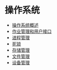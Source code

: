 # 操作系统

- [操作系统概述]
- [作业管理和用户接口]
- [进程管理]
- [死锁]
- [存储管理]
- [文件管理]
- [设备管理]

[操作系统概述]: ./操作系统概述.md
[作业管理和用户接口]: ./作业管理和用户接口.md
[进程管理]: ./进程管理.md
[死锁]: ./死锁.md
[存储管理]: ./存储管理.md
[文件管理]: ./文件管理.md
[设备管理]: ./设备管理.md